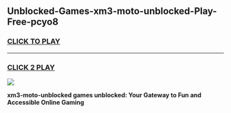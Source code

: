 
## Unblocked-Games-xm3-moto-unblocked-Play-Free-pcyo8
<h3>
<a href="https://premium76.site?title=xm3-moto-unblocked&ref=20M">CLICK TO PLAY</a></h3>
<hr>

<h3>
<a href="https://premium76.site?title=xm3-moto-unblocked&ref=20M">CLICK 2 PLAY</a>
  
</h3>

<a href="https://premium76.site?title=xm3-moto-unblocked&ref=19M"><img src="https://clearcache.store/games.png"></a>


**xm3-moto-unblocked games unblocked: Your Gateway to Fun and Accessible Online Gaming**
